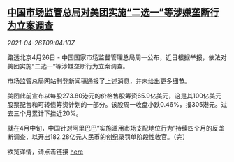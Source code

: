 <!--1619429464000-->
[中国市场监管总局对美团实施“二选一”等涉嫌垄断行为立案调查](https://cn.reuters.com/article/china-samr-meituan-antitrust-0426-idCNKBS2CD0XF)
------

<div><i>2021-04-26T09:04:10Z</i></div><p>路透北京4月26日 - 中国国家市场监督管理总局周一公布，近日根据举报，依法对美团实施“二选一”等涉嫌垄断行为立案调查。</p><p>市场监管总局网站刊登新闻稿通报了上述消息，并未给出更多细节。</p><p>美团此前宣布以每股273.80港元的价格售股筹资65.9亿美元，这是其100亿美元股票配售和可转债筹资计划的一部分。该股周一收盘小跌0.46%，报305港元。过去三个月累计下挫近20%。</p><p>就在4月中旬，中国针对阿里巴巴“实施滥用市场支配地位行为”持续四个月的反垄断调查，以开出182.28亿元人民币的创纪录罚单阶段性收官。（完）</p><p>欲览详情，请点击链接 <a href="http://www.samr.gov.cn/xw/zj/202104/t20210426_328234.html">here</a></p>
